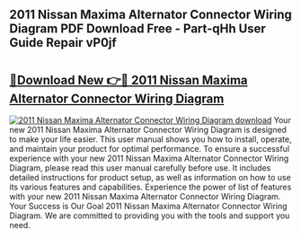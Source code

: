 ## 2011 Nissan Maxima Alternator Connector Wiring Diagram PDF Download Free - Part-qHh User Guide Repair vP0jf

# <h2><a href="http://dfrbnj.blite.top/?on=2011+Nissan+Maxima+Alternator+Connector+Wiring+Diagram">🔗Download New 👉🔴 2011 Nissan Maxima Alternator Connector Wiring Diagram</a></h2>

[![2011 Nissan Maxima Alternator Connector Wiring Diagram download](https://i.imgur.com/lujVjoI.png)](http://dfrbnj.blite.top/?on=2011+Nissan+Maxima+Alternator+Connector+Wiring+Diagram)
Your new 2011 Nissan Maxima Alternator Connector Wiring Diagram is designed to make your life easier. This user manual shows you how to install, operate, and maintain your product for optimal performance. To ensure a successful experience with your new 2011 Nissan Maxima Alternator Connector Wiring Diagram, please read this user manual carefully before use. It includes detailed instructions for product setup, as well as information on how to use its various features and capabilities. Experience the power of list of features with your new 2011 Nissan Maxima Alternator Connector Wiring Diagram. Your Success is Our Goal 2011 Nissan Maxima Alternator Connector Wiring Diagram. We are committed to providing you with the tools and support you need.
